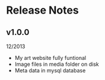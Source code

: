 Release Notes
=============

v1.0.0
------
12/2013

* My art website fully funtional
* Image files in media folder on disk
* Meta data in mysql database
